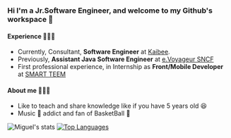 ### Hi I'm a Jr.Software Engineer, and welcome to my Github's workspace 👋

#### Experience 👨🏾‍💻
- Currently, Consultant, **Software Engineer** at [Kaibee](https://kaibee.fr/).
- Previously, **Assistant Java Software Engineer** at [e.Voyageur SNCF](https://www.sncf.com/fr/groupe/newsroom/e-voyageurs-sncf)
- First professional experience, in Internship as **Front/Mobile Developer** at [SMART TEEM](https://www.smartteem.com/)

#### About me 🙇🏾‍♂️

- Like to teach and share knowledge like if you have 5 years old 😆
- Music 🎵 addict and fan of BasketBall 🏀

![Miguel's stats](https://github-readme-stats.vercel.app/api?username=MiguelYann&theme=prussian&show_icons=true)
[![Top Languages](https://github-readme-stats.vercel.app/api/top-langs/?username=MiguelYann)](https://github.com/MiguelYann/github-readme-stats)



<!--
**MiguelYann/MiguelYann** is a ✨ _special_ ✨ repository because its `README.md` (this file) appears on your GitHub profile.

Here are some ideas to get you started:

- 🔭 I’m currently working on ...
- 🌱 I’m currently learning ...
- 👯 I’m looking to collaborate on ...
- 🤔 I’m looking for help with ...
- 💬 Ask me about ...
- 📫 How to reach me: ...
- 😄 Pronouns: ...
- ⚡ Fun fact: ...
-->
